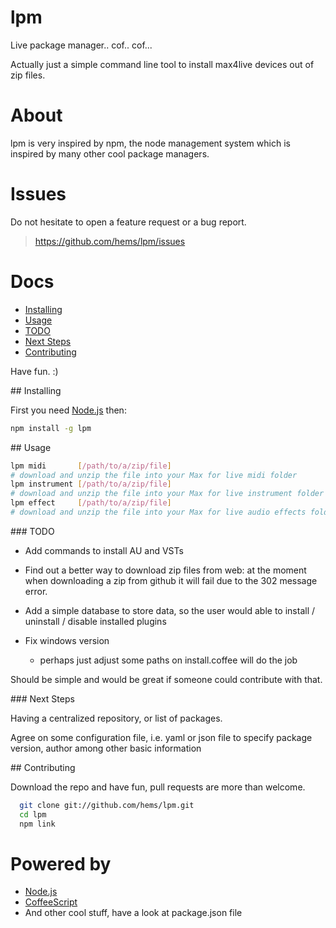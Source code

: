 # lpm

Live package manager.. cof.. cof...

Actually just a simple command line tool to install max4live devices out of zip files.

# About

lpm is very inspired by npm, the node management system which is inspired by 
many other cool package managers.

# Issues

Do not hesitate to open a feature request or a bug report.
> https://github.com/hems/lpm/issues

# Docs
  - [Installing](#installing)
  - [Usage](#usage)
  - [TODO](#todo)
  - [Next Steps](#next-steps)
  - [Contributing](#contributing)

Have fun. :)

<a name="installing" />
## Installing

First you need [Node.js](http://nodejs.org/) then:

````bash
npm install -g lpm
````

<a name="usage" />
## Usage

````bash
lpm midi       [/path/to/a/zip/file]
# download and unzip the file into your Max for live midi folder
lpm instrument [/path/to/a/zip/file]
# download and unzip the file into your Max for live instrument folder
lpm effect     [/path/to/a/zip/file]
# download and unzip the file into your Max for live audio effects folder
````

<a name="todo" />
### TODO

- Add commands to install AU and VSTs

- Find out a better way to download zip files from web: at the moment when downloading a zip from github it will fail due to the 302 message error.

- Add a simple database to store data, so the user would able to install / uninstall / disable installed plugins

- Fix windows version
	- perhaps just adjust some paths on install.coffee will do the job


Should be simple and would be great if someone could contribute with that.

<a name="next-steps" />
### Next Steps

Having a centralized repository, or list of packages.

Agree on some configuration file, i.e. yaml or json file to specify package version, author among other basic information

<a name="contributing"/>
## Contributing

Download the repo and have fun, pull requests are more than welcome.

````bash
  git clone git://github.com/hems/lpm.git
  cd lpm
  npm link
````

# Powered by
 - [Node.js](http://nodejs.org/)
 - [CoffeeScript](https://github.com/jashkenas/coffee-script)
 - And other cool stuff, have a look at package.json file
